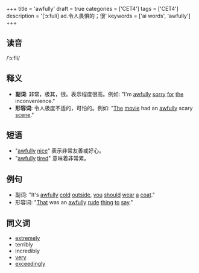 +++
title = 'awfully'
draft = true
categories = ['CET4']
tags = ['CET4']
description = '[ˈɔːfuli] ad.令人畏惧的；很'
keywords = ['ai words', 'awfully']
+++

## 读音
/ˈɔːfli/

## 释义
- **副词**: 非常，极其，很。表示程度很高。例如: "I'm [awfully](/zh/post/awfully/) [sorry](/zh/post/sorry/) [for](/zh/post/for/) [the](/zh/post/the/) inconvenience."
- **形容词**: 令人极度不适的，可怕的。例如: "[The](/zh/post/the/) [movie](/zh/post/movie/) had an [awfully](/zh/post/awfully/) scary [scene](/zh/post/scene/)."

## 短语
- "[awfully](/zh/post/awfully/) [nice](/zh/post/nice/)" 表示非常友善或好心。
- "[awfully](/zh/post/awfully/) [tired](/zh/post/tired/)" 意味着非常累。

## 例句
- 副词: "It's [awfully](/zh/post/awfully/) [cold](/zh/post/cold/) [outside](/zh/post/outside/), [you](/zh/post/you/) [should](/zh/post/should/) [wear](/zh/post/wear/) [a](/zh/post/a/) [coat](/zh/post/coat/)."
- 形容词: "[That](/zh/post/that/) was an [awfully](/zh/post/awfully/) [rude](/zh/post/rude/) [thing](/zh/post/thing/) [to](/zh/post/to/) [say](/zh/post/say/)."

## 同义词
- [extremely](/zh/post/extremely/)
- terribly
- incredibly
- [very](/zh/post/very/)
- [exceedingly](/zh/post/exceedingly/)
